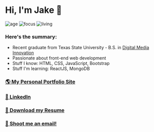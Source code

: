 # Hi, I'm Jake 👋

![age](https://img.shields.io/badge/age-24-blue)
![focus](https://img.shields.io/badge/focus-frontend-brightgreen)
![living](https://img.shields.io/badge/living-Texas-red)

### Here's the summary:
* Recent graduate from Texas State University - B.S. in [Digital Media Innovation](https://www.masscomm.txstate.edu/degrees-programs/digital-media-innovation.html)
* Passionate about front-end web development
* Stuff I know: HTML, CSS, JavaScript, Bootstrap
* Stuff I'm learning: ReactJS, MongoDB

### [🌎 My Personal Portfolio Site](https://ruff.dev/)
### [💼 LinkedIn](http://www.linkedin.com/in/jake-ruff)
### [📝 Download my Resume](https://drive.google.com/uc?export=download&id=1duOepI40qJGQoqNihXn3YSHAp6YajNVH)
### [📧 Shoot me an email!](mailto:jake@ruff.dev)

